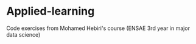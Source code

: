 # Applied-learning
Code exercises from Mohamed Hebiri's course (ENSAE 3rd year in major data science)
